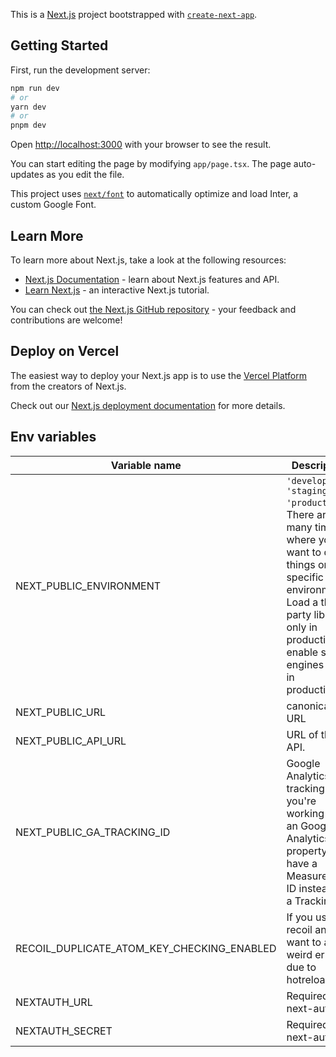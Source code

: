 This is a [Next.js](https://nextjs.org/) project bootstrapped with [`create-next-app`](https://github.com/vercel/next.js/tree/canary/packages/create-next-app).

## Getting Started

First, run the development server:

```bash
npm run dev
# or
yarn dev
# or
pnpm dev
```

Open [http://localhost:3000](http://localhost:3000) with your browser to see the result.

You can start editing the page by modifying `app/page.tsx`. The page auto-updates as you edit the file.

This project uses [`next/font`](https://nextjs.org/docs/basic-features/font-optimization) to automatically optimize and load Inter, a custom Google Font.

## Learn More

To learn more about Next.js, take a look at the following resources:

- [Next.js Documentation](https://nextjs.org/docs) - learn about Next.js features and API.
- [Learn Next.js](https://nextjs.org/learn) - an interactive Next.js tutorial.

You can check out [the Next.js GitHub repository](https://github.com/vercel/next.js/) - your feedback and contributions are welcome!

## Deploy on Vercel

The easiest way to deploy your Next.js app is to use the [Vercel Platform](https://vercel.com/new?utm_medium=default-template&filter=next.js&utm_source=create-next-app&utm_campaign=create-next-app-readme) from the creators of Next.js.

Check out our [Next.js deployment documentation](https://nextjs.org/docs/deployment) for more details.


## Env variables


| Variable name           | Description                                                             |  Default value                      |
|-------------------------|-------------------------------------------------------------------------|------------------------------------:|
| NEXT_PUBLIC_ENVIRONMENT  | `'develop', 'staging', 'production'`. There are many times where you want to do things on specific environments. Load a third party library only in production, enable search engines only in production... | develop   |
| NEXT_PUBLIC_URL  | canonical URL | http://localhost:$PORT   |
| NEXT_PUBLIC_API_URL  | URL of the API. | http://0.0.0.0:1337/api   |
| NEXT_PUBLIC_GA_TRACKING_ID  | Google Analytics tracking ID. If you're working with an Google Analytics 4 property, you have a Measurement ID instead of a Tracking ID. |    |
| RECOIL_DUPLICATE_ATOM_KEY_CHECKING_ENABLED  | If you use recoil and you want to avoid weird errors due to hotreload |  false  |
| NEXTAUTH_URL  | Required by next-auth |  http://localhost:$PORT  |
| NEXTAUTH_SECRET  | Required by next-auth |  cat  |
